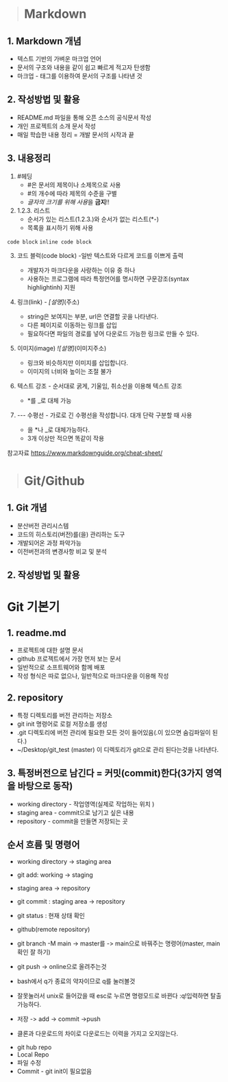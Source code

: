 > # Markdown
## 1. Markdown 개념
* 텍스트 기반의 가벼운 마크업 언어
* 문서의 구조와 내용을 같이 쉽고 빠르게 적고자 탄생함
* 마크업 - 태그를 이용하여 문서의 구조를 나타낸 것    
## 2. 작성방법 및 활용
* README.md 파일을 통해 오픈 소스의 공식문서 작성
* 개인 프로젝트의 소개 문서 작성
* 매일 학습한 내용 정리 = 개발 문서의 시작과 끝
## 3. 내용정리
1. #헤딩
   - #은 문서의 제목이나 소제목으로 사용
   - #의 개수에 따라 제목의 수준을 구별
   - *글자의 크기를 위해 사용*을 **금지**!!
2. 1.2.3. 리스트
   - 순서가 있는 리스트(1.2.3.)와 순서가 없는 리스트(*-)
   - 목록을 표시하기 위해 사용
   
  ```code block``` `inline code block`

3. 코드 블럭(code block) -일반 텍스트와 다르게 코드를 이쁘게 출력
   - 개발자가 마크다운을 사랑하는 이유 중 하나
   - 사용하는 프로그램에 따라 특정언어를 명시하면 구문강조(syntax highlightinh) 지원


4. 링크(link) - *[설명]*(주소)
   - string은 보여지는 부분, url은 연결할 곳을 나타낸다.
   - 다른 페이지로 이동하는 링크를 삽입
   - 필요하다면 파일의 경로를 넣어 다운로드 가능한 링크로 만들 수 있다.


5. 이미지(image)  *![설명]*(이미지주소)
   - 링크와 비슷하지만 이미지를 삽입합니다.
   - 이미지의 너비와 높이는 조절 불가

6. 텍스트 강조 - 순서대로 굵게, 기울임, 취소선을 이용해 텍스트 강조
   - *를 _로 대체 가능

7. --- 수평선 - 가로로 긴 수평선을 작성합니다. 대개 단락 구분할 때 사용
   - 을 *나 _로 대체가능하다.
   - 3개 이상만 적으면 똑같이 작용

참고자료 https://www.markdownguide.org/cheat-sheet/


> # Git/Github
## 1. Git 개념
* 분산버전 관리시스템
* 코드의 히스토리(버전)를(을) 관리하는 도구
* 개발되어온 과정 파악가능
* 이전버전과의 변경사항 비교 및 분석
 
## 2. 작성방법 및 활용

# Git 기본기

## 1. readme.md
  - 프로젝트에 대한 설명 문서
  - github 프로젝트에서 가장 먼저 보는 문서
  - 일반적으로 소프트웨어와 함께 배포
  - 작성 형식은 따로 없으나, 일반적으로 마크다운을 이용해 작성

## 2. repository
  - 특정 디렉토리를 버전 관리하는 저장소
  - git init 명령어로 로컬 저장소를 생성
  - .git 디렉토리에 버전 관리에 필요한 모든 것이 들어있음(.이 있으면 숨김파일이 된다.)
  - ~/Desktop/git_test (master) 이 디렉토리가 git으로 관리 된다는것을 나타낸다.

## 3. 특정버전으로 남긴다 = 커밋(commit)한다(3가지 영역을 바탕으로 동작)

  - working directory - 작업영역(실제로 작업하는 위치 )
  - staging area - commit으로 남기고 싶은 내용
  - repository - commit을 만들면 저장되는 곳
## 순서 흐름 및 명령어
  - working directory -> staging area 
  - git add: working -> staging
  - staging area -> repository
  - git commit : staging area -> repository
  - git status : 현재 상태 확인

  - github(remote repository)
  - git branch -M main -> master를 -> main으로 바꿔주는 명령어(master, main 확인 잘 하기)

  - git push -> online으로 올려주는것

  - bash에서 q가 종료의 약자이므로 q를 눌러볼것
  - 잘못눌러서 unix로 들어갔을 때 esc로 누르면 명령모드로 바뀐다 :q!입력하면 탈출 가능하다.

  - 저장 ->  add -> commit ->push

  - 클론과 다운로드의 차이로 다운로드는 이력을 가지고 오지않는다. 

  * git hub repo
  * Local Repo
  * 파일 수정
  * Commit - git init이 필요없음
